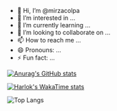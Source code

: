 - 👋 Hi, I’m @mirzacolpa
- 👀 I’m interested in ...
- 🌱 I’m currently learning ...
- 💞️ I’m looking to collaborate on ...
- 📫 How to reach me ...
- 😄 Pronouns: ...
- ⚡ Fun fact: ...


[![Anurag's GitHub stats](https://github-readme-stats.vercel.app/api?username=mirzacolpa)](https://github.com/anuraghazra/github-readme-stats)

[![Harlok's WakaTime stats](https://github-readme-stats.vercel.app/api/wakatime?username=mirzacolpa)](https://github.com/anuraghazra/github-readme-stats)

![Top Langs](https://github-readme-stats.vercel.app/api/top-langs/?username=mirzacolpa&size_weight=0.5&count_weight=0.5)
<!---
mirzacolpa/mirzacolpa is a ✨ special ✨ repository because its `README.md` (this file) appears on your GitHub profile.
You can click the Preview link to take a look at your changes.
--->
